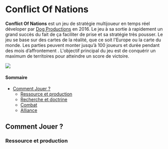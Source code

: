 # Conflict Of Nations
**Conflict Of Nations** est un jeu de stratégie multijoueur en temps réel déveloper par [Dog Productions](https://doradogames.com/) en 2016. Le jeu à sa sortie à rapidement un grand succès du fait de ça faciliter de prise et sa stratégie très pousser. Le jeu se base sur des cartes de la réalité, que ce soit l'Europe ou la carte du monde. Les parties peuvent monter jusqu’à 100 joueurs et durée pendant des mois d’affrontement .
L'objectif principal du jeu est de conquérir un maximum de territoires pour atteindre un score de victoire. 

![](https://doradogames.com/app/uploads/2022/05/con-game-icon.jpg)


#### Sommaire

- [Comment Jouer ?](#Comment-Jouer-?)
  * [Ressource et production](Ressource-et-production)
  * [Recherche et doctrine](Recherche-et-doctrine)
  * [Combat](Combat)
  * [Alliance](Alliance)



## Comment Jouer ?
### Ressource et production

